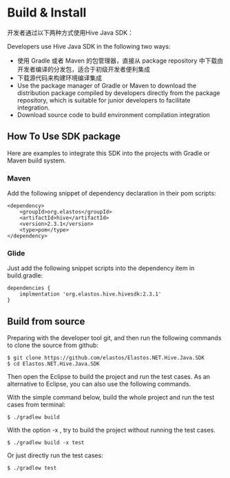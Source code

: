 # Build & Install

开发者通过以下两种方式使用Hive Java SDK：

Developers use Hive Java SDK in the following two ways:

* 使用 Gradle 或者 Maven 的包管理器，直接从 package repository 中下载由开发者编译的分发包，适合于初级开发者便利集成
* 下载源代码来构建环境编译集成
* Use the package manager of Gradle or Maven to download the distribution package compiled by developers directly from the package repository, which is suitable for junior developers to facilitate integration.
* Download source code to build environment compilation integration

## How To Use SDK package

Here are examples to integrate this SDK into the projects with Gradle or Maven build system.

### Maven

Add the following snippet of dependency declaration in their pom scripts:

```
<dependency>
	<groupId>org.elastos</groupId>
	<artifactId>hive</artifactId>
	<version>2.3.1</version>
	<type>pom</type>
</dependency>
```

### Glide

Just add the following snippet scripts into the dependency item in build.gradle:

```
dependencies {
	implmentation 'org.elastos.hive.hivesdk:2.3.1'
}
```

## Build from source

Preparing with the developer tool git, and then run the following commands to clone the source from github:

```shell
$ git clone https://github.com/elastos/Elastos.NET.Hive.Java.SDK
$ cd Elastos.NET.Hive.Java.SDK
```

Then open the Eclipse to build the project and run the test cases. As an alternative to Eclipse, you can also use the following commands.

With the simple command below, build the whole project and run the test cases from terminal:

```
$ ./gradlew build
```

With the option -x , try to build the project without running the test cases.

```
$ ./gradlew build -x test
```

Or just directly run the test cases:

```
$ ./gradlew test
```
